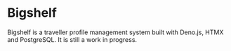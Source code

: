 # Bigshelf

Bigshelf is a traveller profile management system built with Deno.js, HTMX and PostgreSQL. It is still a work in progress.